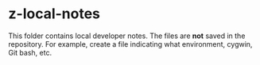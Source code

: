 # z-local-notes #

This folder contains local developer notes.
The files are **not** saved in the repository.
For example, create a file indicating what environment, cygwin, Git bash, etc.
